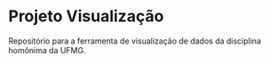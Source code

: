 # Projeto Visualização
Repositório para a ferramenta de visualização de dados da disciplina homônima da UFMG.
